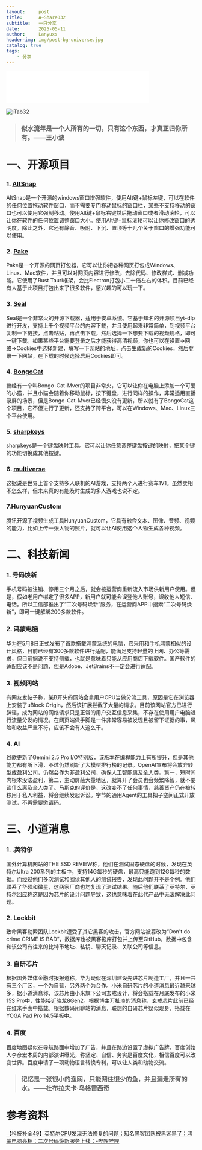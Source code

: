 ```yaml
---
layout:     post
title:      A~Share032
subtitle:   一只分享
date:       2025-05-11
author:     Lanyuxs
header-img: img/post-bg-universe.jpg
catalog: true
tags:
    - 分享
---
```


<iframe frameborder="no" border="0" marginwidth="0" marginheight="0" width=380 height=86 src="//music.163.com/outchain/player?type=2&id=1856242930&auto=0&height=66"></iframe>

![iTab32](https://p.ipic.vip/cdzc8d.webp)

> ### 似水流年是一个人所有的一切，只有这个东西，才真正归你所有。——王小波

# 一、开源项目

### 1. [AltSnap](https://github.com/RamonUnch/AltSnap)

AltSnap是一个开源的windows窗口增强软件，使用Alt键+鼠标左键，可以在软件的任何位置拖动软件窗口，而不需要专门移动鼠标的窗口栏，某些不支持移动的窗口也可以使用它强制移动。使用Alt键+鼠标右键然后拖动窗口或者滑动滚轮，可以让你在软件的任何位置调整窗口大小。使用Alt键+鼠标滚轮可以让你修改窗口的透明度。除此之外，它还有静音、吸附、下沉、置顶等十几个关于窗口的增强功能可以使用。

### 2. [Pake](https://github.com/tw93/Pake)

Pake是一个开源的网页打包器，它可以让你把各种网页打包成Windows、Linux、Mac软件，并且可以对网页内容进行修改，去除代码、修改样式、删减功能。它使用了Rust Tauri框架，会比Electron打包小二十倍左右的体积。目前已经有人基于此项目打包出来了很多软件，感兴趣的可以玩一下。

### 3. [Seal](https://github.com/JunkFood02/Seal)

Seal是一个非常火的开源下载器，适用于安卓系统。它基于知名的开源项目yt-dlp进行开发，支持上千个视频平台的内容下载，并且使用起来非常简单，到视频平台复制一下链接，点击粘贴，再点击下载，然后选择一下想要下载的视频规格，即可一键下载。如果某些平台需要登录之后才能获得高清视频，你也可以在设置->网络->Cookies中选择新建，填写一下网站的地址，点击生成新的Cookies，然后登录一下网站，在下载的时候选择启用Cookies即可。


### 4. [BongoCat](https://github.com/ayangweb/BongoCat)

曾经有一个叫Bongo-Cat-Mver的项目非常火，它可以让你在电脑上添加一个可爱的小猫，并且小猫会随着你移动鼠标，按下键盘，进行同样的操作，非常适用直播录屏的场景，但是Bongo-Cat-Mver已经很久没有更新，所以就有了BongoCat这个项目，它不但进行了更新，还支持了跨平台，可以在Windows、Mac、Linux三个平台使用。

### 5. [sharpkeys](https://github.com/randyrants/sharpkeys)

sharpkeys是一个键盘映射工具。它可以让你任意调整键盘按键的映射，把某个键的功能切换成其他按键。

### 6. [multiverse](https://github.com/EnigmaLabsAI/multiversev)

这据说是世界上首个支持多人联机的AI游戏，支持两个人进行赛车1V1。虽然卖相不怎么样，但未来真的有能及时生成的多人游戏也说不定。

### 7.HunyuanCustom

腾讯开源了视频生成工具HunyuanCustom，它具有融合文本、图像、音频、视频的能力，比如上传一张人物的照片，就可以让AI使用这个人物生成各种视频。

# 二、科技新闻

### 1. 号码焕新

手机号码被注销、停用三个月之后，就会被运营商重新流入市场供新用户使用。但是，假如老用户绑定了很多APP，新用户就可能会误登他人账号，误收他人短信、电话。所以工信部推出了“二次号码焕新”服务，在运营商APP中搜索“二次号码焕新”，即可一键解绑200多款软件。

### 2. 鸿蒙电脑

华为在5月8日正式发布了首款搭载鸿蒙系统的电脑，它采用和手机鸿蒙相似的设计风格，目前已经有300多款软件进行适配，能满足支持轻量的上网、办公等需求，但目前据说不支持侧载，也就是意味着只能从应用商店下载软件。国产软件的适配应该不是问题，但是Adobe、JetBrains不一定会进行适配。

### 3. 视频网站

有网友发帖子称，某B开头的网站会拿用户CPU当做分流工具，原因是它在浏览器上安装了uBlock Origin，然后该扩展拦截了大量的请求。目前该网站官方已进行辟谣，成为网站的网络请求只是正常的用户交互信息采集，不存在使用用户电脑进行流量分发的情况。在网页端做手脚是一件非常容易被发现且被留下证据的事，风险和收益严重不符，应该不会有人这么干。

### 4. AI

谷歌更新了Gemini 2.5 Pro I/O特别版，该版本在编程能力上有所提升，但是其他能力都有所下滑，不过仍然刷新了大模型排行榜的记录。OpenAI宣布将会放弃转型成盈利公司，仍然会作为非盈利公司，确保人工智能惠及全人类。第一，短时间内根本没法盈利，第二，主动屏蔽大量地区，就算开了会员也会频繁降智，就不要谈什么惠及全人类了。马斯克的评价是，这改变不了任何事情，慈善资产仍在被转移用于私人利益，将会继续发起诉讼。字节的通用Agent的工具扣子空间正式开放测试，不再需要邀请码。

# 三、小道消息

### 1. .英特尔

国外计算机网站的THE SSD REVIEW称，他们在测试固态硬盘的时候，发现在英特尔Ultra 200系列的主板中，支持14G每秒的硬盘，最高只能跑到12G每秒的数据。而经过他们多次测试和阅读其他人的测试报告，发现此问题并不是个例。他们联系了华硕和微星，这两家厂商也均复现了测试结果。随后他们联系了英特尔，英特尔回应称这是因为芯片的设计问题导致，这也意味着在此代产品中无法解决此问题。

### 2. Lockbit

致命黑客勒索团队Lockbit遭受了其它黑客的攻击，官方网站被篡改为“Don't do crime CRIME IS BAD”，数据库也被黑客拖库打包并上传至GitHub，数据中包含和该公司有往来的比特币地址、私钥、聊天记录、关联公司等信息。

### 3. 自研芯片

根据国外媒体金融时报报道称，华为疑似在深圳建设先进芯片制造工厂，并且一共有三个厂区，一个为自营，另外两个为合作。小米自研芯片的小道消息最近越来越多，据小道消息称，该芯片由小米旗下公司玄戒设计，将会搭载在月底发布的小米15S Pro中，性能接近骁龙8Gen2。根据博主万扯淡的消息称，玄戒芯片此前已经在红米手表中搭载。根据数码闲聊站的消息，联想的自研芯片疑似现身，搭载在YOGA Pad Pro 14.5平板中。

### 4. 百度

百度地图疑似在导航路面中增加了广告，并且在路边设置了虚拟广告牌。百度创始人李彦宏本周的内部演讲曝光，称坚定、自信、务实是百度文化，相信百度可以改变世界。百度申请了一项动物语言转换专利，可以让人类和动物交流。

> ### 记忆是一张很小的渔网，只能网住很少的鱼，并且漏走所有的水。——杜布拉夫卡·乌格雷西奇

# 参考资料

[【科技补全49】英特尔CPU发现无法修复的问题；知名黑客团队被黑客黑了；鸿蒙电脑亮相；二次号码焕新服务上线；-哔哩哔哩](https://b23.tv/gJVYRQz)
